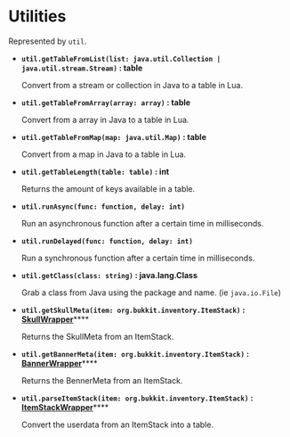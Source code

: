 # Utilities

Represented by `util`.

* **`util.getTableFromList(list: java.util.Collection | java.util.stream.Stream)` : table**

  Convert from a stream or collection in Java to a table in Lua.

* **`util.getTableFromArray(array: array)` : table**

  Convert from a array in Java to a table in Lua.

* **`util.getTableFromMap(map: java.util.Map)` : table**

  Convert from a map in Java to a table in Lua.

* **`util.getTableLength(table: table)` : int**

  Returns the amount of keys available in a table.

* **`util.runAsync(func: function, delay: int)`**

  Run an asynchronous function after a certain time in milliseconds.

* **`util.runDelayed(func: function, delay: int)`**

  Run a synchronous function after a certain time in milliseconds.

* **`util.getClass(class: string)` : java.lang.Class**

  Grab a class from Java using the package and name. \(ie `java.io.File`\)

* **`util.getSkullMeta(item: org.bukkit.inventory.ItemStack)` :** [**SkullWrapper**](https://github.com/artex-development/docs.lukkit.net/tree/9cfd55fd81df8d045428f2ce1c6a2bcf7bc208eb/globals/global-variables/Wrappers/README.md#Skull)\*\*\*\*

  Returns the SkullMeta from an ItemStack.

* **`util.getBannerMeta(item: org.bukkit.inventory.ItemStack)` :** [**BannerWrapper**](https://github.com/artex-development/docs.lukkit.net/tree/9cfd55fd81df8d045428f2ce1c6a2bcf7bc208eb/globals/global-variables/Wrappers/README.md#Banner)\*\*\*\*

  Returns the BennerMeta from an ItemStack.

* **`util.parseItemStack(item: org.bukkit.inventory.ItemStack)` :** [**ItemStackWrapper**](https://github.com/artex-development/docs.lukkit.net/tree/9cfd55fd81df8d045428f2ce1c6a2bcf7bc208eb/globals/global-variables/Wrappers/README.md#ItemStack)\*\*\*\*

  Convert the userdata from an ItemStack into a table.

